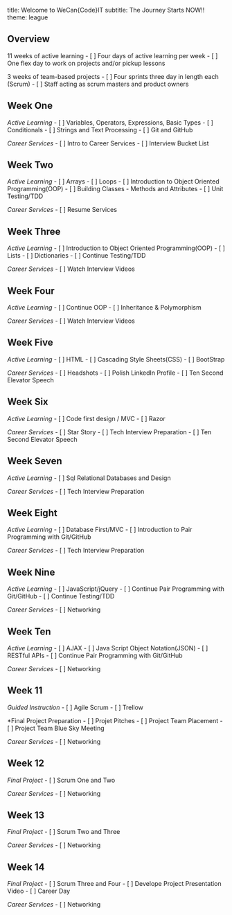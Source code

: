 title: Welcome to WeCan{Code}IT
subtitle: The Journey Starts NOW!!
theme: league

## Overview

11 weeks of active learning
	- [ ] Four days of active learning per week
	- [ ] One flex day to work on projects and/or pickup lessons

3 weeks of team-based projects
	- [ ] Four sprints three day in length each (Scrum)
	- [ ] Staff acting as scrum masters and product owners

## Week One

*Active Learning*
	- [ ] Variables, Operators, Expressions, Basic Types
	- [ ] Conditionals
	- [ ] Strings and Text Processing
	- [ ] Git and GitHub

*Career Services*
	- [ ] Intro to Career Services
	- [ ] Interview Bucket List

## Week Two

*Active Learning*
	- [ ] Arrays
	- [ ] Loops
	- [ ] Introduction to Object Oriented Programming(OOP)
	- [ ] Building Classes - Methods and Attributes
	- [ ] Unit Testing/TDD

*Career Services*
	- [ ] Resume Services

## Week Three

*Active Learning*
	- [ ] Introduction to Object Oriented Programming(OOP)
	- [ ] Lists
	- [ ] Dictionaries
	- [ ] Continue Testing/TDD
	
*Career Services*
	- [ ] Watch Interview Videos

## Week Four

*Active Learning*
	- [ ] Continue OOP
	- [ ] Inheritance & Polymorphism
	
*Career Services*
	- [ ] Watch Interview Videos

## Week Five

*Active Learning*
	- [ ] HTML
	- [ ] Cascading Style Sheets(CSS)
	- [ ] BootStrap
		
*Career Services*
	- [ ] Headshots
	- [ ] Polish LinkedIn Profile
	- [ ] Ten Second Elevator Speech

## Week Six

*Active Learning*
	- [ ] Code first design / MVC
	- [ ] Razor
			
*Career Services*
	- [ ] Star Story
	- [ ] Tech Interview Preparation
	- [ ] Ten Second Elevator Speech

## Week Seven

*Active Learning*
	- [ ] Sql Relational Databases and Design
				
*Career Services*
	- [ ] Tech Interview Preparation


## Week Eight

*Active Learning*
	- [ ] Database First/MVC
	- [ ] Introduction to Pair Programming with Git/GitHub
				
*Career Services*
	- [ ] Tech Interview Preparation

## Week Nine

*Active Learning*
	- [ ] JavaScript/jQuery
	- [ ] Continue Pair Programming with Git/GitHub
	- [ ] Continue Testing/TDD
				
*Career Services*
	- [ ] Networking

## Week Ten

*Active Learning*
	- [ ] AJAX
	- [ ] Java Script Object Notation(JSON)
	- [ ] RESTful APIs
	- [ ] Continue Pair Programming with Git/GitHub
				
*Career Services*
	- [ ] Networking

## Week 11

*Guided Instruction*
	- [ ] Agile Scrum
	- [ ] Trellow

*Final Project Preparation
	- [ ] Projet Pitches
	- [ ] Project Team Placement
	- [ ] Project Team Blue Sky Meeting
				
*Career Services*
	- [ ] Networking

## Week 12

*Final Project*
	- [ ] Scrum One and Two
	
*Career Services*
	- [ ] Networking

## Week 13

*Final Project*
	- [ ] Scrum Two and Three
	
*Career Services*
	- [ ] Networking

## Week 14

*Final Project*
	- [ ] Scrum Three and Four
	- [ ] Develope Project Presentation Video
	- [ ] Career Day
	
*Career Services*
	- [ ] Networking